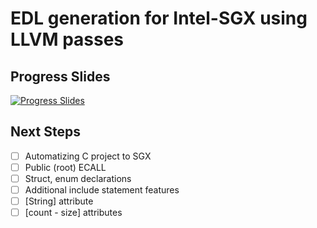# EDL generation for Intel-SGX using LLVM passes


## Progress Slides

[![Progress Slides](https://user-images.githubusercontent.com/10602289/76153277-ca627600-6097-11ea-882a-9b15419370ee.png)](https://github.com/eralpsahin/edl/files/4302570/slides.pptx)

## Next Steps

- [ ] Automatizing C project to SGX
- [ ] Public (root) ECALL
- [ ] Struct, enum declarations
- [ ] Additional include statement features
- [ ] [String] attribute
- [ ] [count - size] attributes
